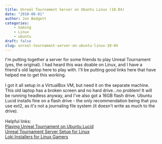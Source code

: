 ```yaml
---
title: Unreal Tournament Server on Ubuntu Linux (10.04)
date: "2010-08-01"
author: Jon Badgett
categories:
    - Gaming
    - Linux
    - ubuntu
draft: false
slug: unreal-tournament-server-on-ubuntu-linux-10-04
---
```


I'm putting together a server for some friends to play Unreal Tournament (yes,
the original). I had heard this was doable on Linux, and I have a friend's old
laptop here to play with. I'll be putting good links here that have helped me to
get this working.<br /><br />I got it all setup in a VirtualBox VM, but need it
on the separate machine. This old laptop has a broken screen and no hard
drive...no problem! It will be running headless anyway, and I've also got a 16GB
flash drive. Ubuntu Lucid installs fine on a flash drive - the only
recommendation being that you use ext2, as it's not a journaling file system (it
doesn't write as much to the drive).<br /><br />Helpful
links:<br /><a href="http://piotr.gabryjeluk.pl/dev:playing-unreal-tournament-on-ubuntu-lucid">Playing
Unreal Tournament on Ubuntu
Lucid</a><br /><a href="http://ut.congiman.com/settingup.html">Unreal Tournament
Server Setup for
Linux</a><br /><a href="http://www.liflg.org/?catid=6&amp;gameid=51">Loki
Installers for Linux Gamers</a>
